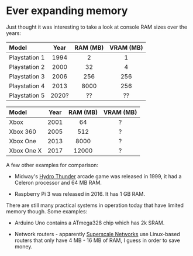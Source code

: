 # Ever expanding memory

Just thought it was interesting to take a look at console RAM sizes
over the years:

| Model         |   Year   |   RAM (MB) | VRAM (MB) |
|:--------------|:--------:|:----------:|:---------:|
| Playstation 1 |  1994    | 2          | 1         |
| Playstation 2 |  2000    | 32         | 4         |
| Playstation 3 |  2006    | 256        | 256       |
| Playstation 4 |  2013    | 8000       | 256       |
| Playstation 5 |  2020?   |  ??        | ??        |


| Model         | Year   |  RAM (MB) | VRAM (MB)| 
|:--------------|:------:|:---------:|:--------:|
| Xbox          |  2001  | 64        | ?        |
| Xbox 360      |  2005  | 512       | ?        |
| Xbox One      |  2013  | 8000      | ?        |
| Xbox One X    |  2017  | 12000     | ?        |

A few other examples for comparison:

* Midway's [Hydro
  Thunder](https://en.wikipedia.org/wiki/Hydro_Thunder) arcade game
  was released in 1999, it had a Celeron processor and 64 MB RAM.
  
* Raspberry Pi 3 was released in 2016. It has 1 GB RAM.

There are still many practical systems in operation today that
have limited memory though. Some examples:

* Arduino Uno contains a ATmega328 chip which has 2k SRAM.

* Network routers - apparently [Superscale
  Networks](https://www.superscale.io) use Linux-based routers that
  only have 4 MB - 16 MB of RAM, I guess in order to save money.

